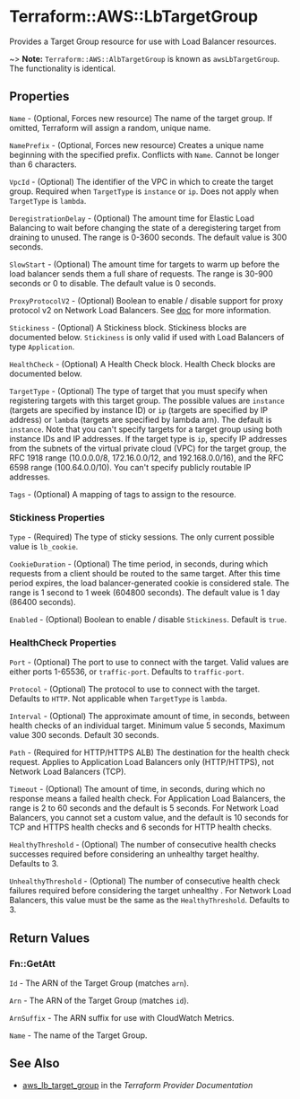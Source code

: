 # Terraform::AWS::LbTargetGroup

Provides a Target Group resource for use with Load Balancer resources.

~> **Note:** `Terraform::AWS::AlbTargetGroup` is known as `awsLbTargetGroup`. The functionality is identical.

## Properties

`Name` - (Optional, Forces new resource) The name of the target group. If omitted, Terraform will assign a random, unique name.

`NamePrefix` - (Optional, Forces new resource) Creates a unique name beginning with the specified prefix. Conflicts with `Name`. Cannot be longer than 6 characters.

`VpcId` - (Optional) The identifier of the VPC in which to create the target group. Required when `TargetType` is `instance` or `ip`. Does not apply when `TargetType` is `lambda`.

`DeregistrationDelay` - (Optional) The amount time for Elastic Load Balancing to wait before changing the state of a deregistering target from draining to unused. The range is 0-3600 seconds. The default value is 300 seconds.

`SlowStart` - (Optional) The amount time for targets to warm up before the load balancer sends them a full share of requests. The range is 30-900 seconds or 0 to disable. The default value is 0 seconds.

`ProxyProtocolV2` - (Optional) Boolean to enable / disable support for proxy protocol v2 on Network Load Balancers. See [doc](https://docs.aws.amazon.com/elasticloadbalancing/latest/network/load-balancer-target-groups.html#proxy-protocol) for more information.

`Stickiness` - (Optional) A Stickiness block. Stickiness blocks are documented below. `Stickiness` is only valid if used with Load Balancers of type `Application`.

`HealthCheck` - (Optional) A Health Check block. Health Check blocks are documented below.

`TargetType` - (Optional) The type of target that you must specify when registering targets with this target group. The possible values are `instance` (targets are specified by instance ID) or `ip` (targets are specified by IP address) or `lambda` (targets are specified by lambda arn). The default is `instance`. Note that you can't specify targets for a target group using both instance IDs and IP addresses. If the target type is `ip`, specify IP addresses from the subnets of the virtual private cloud (VPC) for the target group, the RFC 1918 range (10.0.0.0/8, 172.16.0.0/12, and 192.168.0.0/16), and the RFC 6598 range (100.64.0.0/10). You can't specify publicly routable IP addresses.

`Tags` - (Optional) A mapping of tags to assign to the resource.

### Stickiness Properties

`Type` - (Required) The type of sticky sessions. The only current possible value is `lb_cookie`.

`CookieDuration` - (Optional) The time period, in seconds, during which requests from a client should be routed to the same target. After this time period expires, the load balancer-generated cookie is considered stale. The range is 1 second to 1 week (604800 seconds). The default value is 1 day (86400 seconds).

`Enabled` - (Optional) Boolean to enable / disable `Stickiness`. Default is `true`.

### HealthCheck Properties

`Port` - (Optional) The port to use to connect with the target. Valid values are either ports 1-65536, or `traffic-port`. Defaults to `traffic-port`.

`Protocol` - (Optional) The protocol to use to connect with the target. Defaults to `HTTP`. Not applicable when `TargetType` is `lambda`.

`Interval` - (Optional) The approximate amount of time, in seconds, between health checks of an individual target. Minimum value 5 seconds, Maximum value 300 seconds. Default 30 seconds.

`Path` - (Required for HTTP/HTTPS ALB) The destination for the health check request. Applies to Application Load Balancers only (HTTP/HTTPS), not Network Load Balancers (TCP).

`Timeout` - (Optional) The amount of time, in seconds, during which no response means a failed health check. For Application Load Balancers, the range is 2 to 60 seconds and the default is 5 seconds. For Network Load Balancers, you cannot set a custom value, and the default is 10 seconds for TCP and HTTPS health checks and 6 seconds for HTTP health checks.

`HealthyThreshold` - (Optional) The number of consecutive health checks successes required before considering an unhealthy target healthy. Defaults to 3.

`UnhealthyThreshold` - (Optional) The number of consecutive health check failures required before considering the target unhealthy . For Network Load Balancers, this value must be the same as the `HealthyThreshold`. Defaults to 3.


## Return Values

### Fn::GetAtt

`Id` - The ARN of the Target Group (matches `arn`).

`Arn` - The ARN of the Target Group (matches `id`).

`ArnSuffix` - The ARN suffix for use with CloudWatch Metrics.

`Name` - The name of the Target Group.

## See Also

* [aws_lb_target_group](https://www.terraform.io/docs/providers/aws/r/lb_target_group.html) in the _Terraform Provider Documentation_